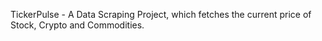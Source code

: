 TickerPulse - A Data Scraping Project, which fetches the current price of Stock, Crypto and Commodities.
